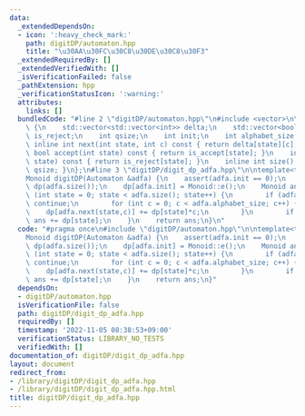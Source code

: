 ```yaml
---
data:
  _extendedDependsOn:
  - icon: ':heavy_check_mark:'
    path: digitDP/automaton.hpp
    title: "\u30AA\u30FC\u30C8\u30DE\u30C8\u30F3"
  _extendedRequiredBy: []
  _extendedVerifiedWith: []
  _isVerificationFailed: false
  _pathExtension: hpp
  _verificationStatusIcon: ':warning:'
  attributes:
    links: []
  bundledCode: "#line 2 \"digitDP/automaton.hpp\"\n#include <vector>\n\nstruct Automaton\
    \ {\n    std::vector<std::vector<int>> delta;\n    std::vector<bool> is_accept,\
    \ is_reject;\n    int qsize;\n    int init;\n    int alphabet_size = 10;\n   \
    \ inline int next(int state, int c) const { return delta[state][c]; }\n    inline\
    \ bool accept(int state) const { return is_accept[state]; }\n    inline bool reject(int\
    \ state) const { return is_reject[state]; }\n    inline int size() const {return\
    \ qsize; }\n};\n#line 3 \"digitDP/digit_dp_adfa.hpp\"\n\ntemplate<typename Monoid>\n\
    Monoid digitDP(Automaton &adfa) {\n    assert(adfa.init == 0);\n    std::vector<Monoid>\
    \ dp(adfa.size());\n    dp[adfa.init] = Monoid::e();\n    Monoid ans;\n    for\
    \ (int state = 0; state < adfa.size(); state++) {\n        if (adfa.reject(state))\
    \ continue;\n        for (int c = 0; c < adfa.alphabet_size; c++) {\n        \
    \    dp[adfa.next(state,c)] += dp[state]*c;\n        }\n        if (adfa.accept(state))\
    \ ans += dp[state];\n    }\n    return ans;\n}\n"
  code: "#pragma once\n#include \"digitDP/automaton.hpp\"\n\ntemplate<typename Monoid>\n\
    Monoid digitDP(Automaton &adfa) {\n    assert(adfa.init == 0);\n    std::vector<Monoid>\
    \ dp(adfa.size());\n    dp[adfa.init] = Monoid::e();\n    Monoid ans;\n    for\
    \ (int state = 0; state < adfa.size(); state++) {\n        if (adfa.reject(state))\
    \ continue;\n        for (int c = 0; c < adfa.alphabet_size; c++) {\n        \
    \    dp[adfa.next(state,c)] += dp[state]*c;\n        }\n        if (adfa.accept(state))\
    \ ans += dp[state];\n    }\n    return ans;\n}"
  dependsOn:
  - digitDP/automaton.hpp
  isVerificationFile: false
  path: digitDP/digit_dp_adfa.hpp
  requiredBy: []
  timestamp: '2022-11-05 08:38:53+09:00'
  verificationStatus: LIBRARY_NO_TESTS
  verifiedWith: []
documentation_of: digitDP/digit_dp_adfa.hpp
layout: document
redirect_from:
- /library/digitDP/digit_dp_adfa.hpp
- /library/digitDP/digit_dp_adfa.hpp.html
title: digitDP/digit_dp_adfa.hpp
---
```

